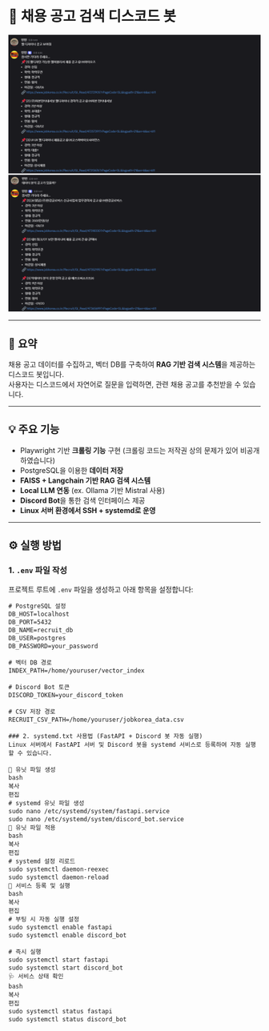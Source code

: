 # 💬 채용 공고 검색 디스코드 봇

<div align="center">
  <img src="img/job_search_bot1.png" alt="봇 사용 예시 1" width="600"/>
  <img src="img/job_search_bot2.png" alt="봇 사용 예시 2" width="600"/>
</div>

---

## 📝 요약

채용 공고 데이터를 수집하고, 벡터 DB를 구축하여 **RAG 기반 검색 시스템**을 제공하는 디스코드 봇입니다.  
사용자는 디스코드에서 자연어로 질문을 입력하면, 관련 채용 공고를 추천받을 수 있습니다.

---

## 💡 주요 기능

- Playwright 기반 **크롤링 기능** 구현 (크롤링 코드는 저작권 상의 문제가 있어 비공개하였습니다)
- PostgreSQL을 이용한 **데이터 저장**
- **FAISS + Langchain 기반 RAG 검색 시스템**
- **Local LLM 연동** (ex. Ollama 기반 Mistral 사용)
- **Discord Bot**을 통한 검색 인터페이스 제공
- **Linux 서버 환경에서 SSH + systemd로 운영**

---

## ⚙️ 실행 방법

### 1. `.env` 파일 작성

프로젝트 루트에 `.env` 파일을 생성하고 아래 항목을 설정합니다:

```env
# PostgreSQL 설정
DB_HOST=localhost
DB_PORT=5432
DB_NAME=recruit_db
DB_USER=postgres
DB_PASSWORD=your_password

# 벡터 DB 경로
INDEX_PATH=/home/youruser/vector_index

# Discord Bot 토큰
DISCORD_TOKEN=your_discord_token

# CSV 저장 경로
RECRUIT_CSV_PATH=/home/youruser/jobkorea_data.csv

### 2. systemd.txt 사용법 (FastAPI + Discord 봇 자동 실행)
Linux 서버에서 FastAPI 서버 및 Discord 봇을 systemd 서비스로 등록하여 자동 실행할 수 있습니다.

📄 유닛 파일 생성
bash
복사
편집
# systemd 유닛 파일 생성
sudo nano /etc/systemd/system/fastapi.service
sudo nano /etc/systemd/system/discord_bot.service
🔁 유닛 파일 적용
bash
복사
편집
# systemd 설정 리로드
sudo systemctl daemon-reexec
sudo systemctl daemon-reload
🚀 서비스 등록 및 실행
bash
복사
편집
# 부팅 시 자동 실행 설정
sudo systemctl enable fastapi
sudo systemctl enable discord_bot

# 즉시 실행
sudo systemctl start fastapi
sudo systemctl start discord_bot
🩺 서비스 상태 확인
bash
복사
편집
sudo systemctl status fastapi
sudo systemctl status discord_bot
